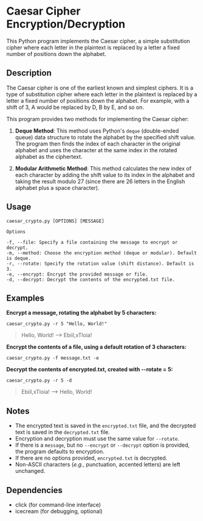 # Caesar Cipher Encryption/Decryption

This Python program implements the Caesar cipher, a simple substitution cipher where each letter in the plaintext is replaced by a letter a fixed number of positions down the alphabet.

## Description

The Caesar cipher is one of the earliest known and simplest ciphers. It is a type of substitution cipher where each letter in the plaintext is replaced by a letter a fixed number of positions down the alphabet. For example, with a shift of 3, A would be replaced by D, B by E, and so on.

This program provides two methods for implementing the Caesar cipher:

1. **Deque Method**: This method uses Python's `deque` (double-ended queue) data structure to rotate the alphabet by the specified shift value. The program then finds the index of each character in the original alphabet and uses the character at the same index in the rotated alphabet as the ciphertext.

2. **Modular Arithmetic Method**: This method calculates the new index of each character by adding the shift value to its index in the alphabet and taking the result modulo 27 (since there are 26 letters in the English alphabet plus a space character).

## Usage

```
caesar_crypto.py [OPTIONS] [MESSAGE]

Options

-f, --file: Specify a file containing the message to encrypt or decrypt.
-m, --method: Choose the encryption method (deque or modular). Default is deque.
-r, --rotate: Specify the rotation value (shift distance). Default is 3.
-e, --encrypt: Encrypt the provided message or file.
-d, --decrypt: Decrypt the contents of the encrypted.txt file.
```

## Examples

**Encrypt a message, rotating the alphabet by 5 characters:**

`caesar_crypto.py -r 5 "Hello, World!"`

> Hello, World! --> Ebiil,xTloia!

**Encrypt the contents of a file, using a default rotation of 3 characters:**

`caesar_crypto.py -f message.txt -e`

**Decrypt the contents of encrypted.txt, created with --rotate = 5:**

`caesar_crypto.py -r 5 -d`

> Ebiil,xTloia! --> Hello, World!


## Notes

- The encrypted text is saved in the `encrypted.txt` file, and the decrypted text is saved in the `decrypted.txt` file.
- Encryption and decryption must use the same value for `--rotate`.
- If there is a `message`, but no `--encrypt` or `--decrypt` option is provided, the program defaults to encryption.
- If there are no options provided, `encrypted.txt` is decrypted.
- Non-ASCII characters (*e.g.*, punctuation, accented letters) are left unchanged.

## Dependencies
- click (for command-line interface)
- icecream (for debugging, optional)